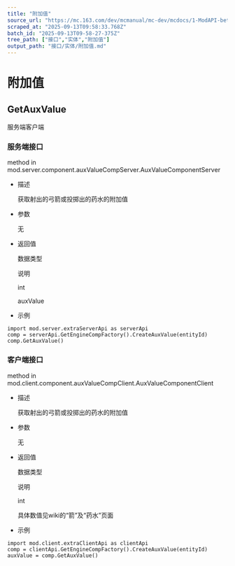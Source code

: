 ```yaml
---
title: "附加值"
source_url: "https://mc.163.com/dev/mcmanual/mc-dev/mcdocs/1-ModAPI-beta/%E6%8E%A5%E5%8F%A3/%E5%AE%9E%E4%BD%93/%E9%99%84%E5%8A%A0%E5%80%BC.html?catalog=1"
scraped_at: "2025-09-13T09:58:33.768Z"
batch_id: "2025-09-13T09-58-27-375Z"
tree_path: ["接口","实体","附加值"]
output_path: "接口/实体/附加值.md"
---
```


#  附加值

##  GetAuxValue

服务端客户端

###  服务端接口

method in mod.server.component.auxValueCompServer.AuxValueComponentServer

*   描述
    
    获取射出的弓箭或投掷出的药水的附加值
    
*   参数
    
    无
    
*   返回值
    
    数据类型
    
    说明
    
    int
    
    auxValue
    
*   示例
    

```
import mod.server.extraServerApi as serverApi
comp = serverApi.GetEngineCompFactory().CreateAuxValue(entityId)
comp.GetAuxValue()

```

###  客户端接口

method in mod.client.component.auxValueCompClient.AuxValueComponentClient

*   描述
    
    获取射出的弓箭或投掷出的药水的附加值
    
*   参数
    
    无
    
*   返回值
    
    数据类型
    
    说明
    
    int
    
    具体数值见wiki的“箭”及“药水”页面
    
*   示例
    

```
import mod.client.extraClientApi as clientApi
comp = clientApi.GetEngineCompFactory().CreateAuxValue(entityId)
auxValue = comp.GetAuxValue()

```